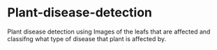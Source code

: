 # Plant-disease-detection
Plant disease detection using Images of the leafs that are affected and classifng what type of disease that plant is affected by.
